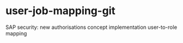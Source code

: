 # user-job-mapping-git
SAP security: new authorisations concept implementation user-to-role mapping
